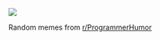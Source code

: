![](https://preview.redd.it/z40woqz92nre1.png?width=640&crop=smart&auto=webp&s=77c83844753ffd783f1d3d077cb30bc2e5096c79)

 Random memes from [r/ProgrammerHumor](https://www.reddit.com/r/ProgrammerHumor/)
